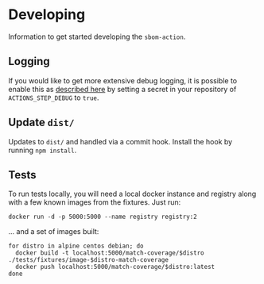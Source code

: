 # Developing

Information to get started developing the `sbom-action`.

## Logging

If you would like to get more extensive debug logging, it is
possible to enable this as [described here](https://github.com/actions/toolkit/blob/master/docs/action-debugging.md)
by setting a secret in your repository of `ACTIONS_STEP_DEBUG` to `true`.

## Update `dist/`

Updates to `dist/` and handled via a commit hook. Install the hook by running `npm install`.

## Tests

To run tests locally, you will need a local docker instance and registry along with a few
known images from the fixtures. Just run:

```shell
docker run -d -p 5000:5000 --name registry registry:2
```

... and a set of images built:

```shell
for distro in alpine centos debian; do
  docker build -t localhost:5000/match-coverage/$distro ./tests/fixtures/image-$distro-match-coverage
  docker push localhost:5000/match-coverage/$distro:latest
done
```
